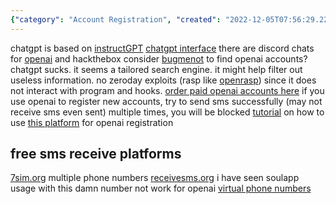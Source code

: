```yaml
---
{"category": "Account Registration", "created": "2022-12-05T07:56:29.223Z", "date": "2022-12-05 07:56:29", "description": "This article provides various resources for registering OpenAI's ChatGPT and DALL-E 2 accounts. The resources include discord chats, search engines, paid sources, SMS platforms, tutorials, and warnings about possible blocking during the registration process.", "modified": "2022-12-06T15:42:05.866Z", "tags": ["ChatGPT", "DALL-E 2", "registration", "resources", "discord chats", "search engines", "paid sources"], "title": "openai codex chatgpt dalle-2 account registration"}
---
```

chatgpt is based on [instructGPT](https://gpt3demo.com/apps/instructgpt)
[chatgpt interface](https://chat.openai.com/chat)
there are discord chats for [openai](https://discord.gg/openai) and hackthebox
consider [bugmenot](http://bugmenot.com/view/openai.com) to find openai accounts?
chatgpt sucks. it seems a tailored search engine. it might help filter out useless information. no zeroday exploits (rasp like [openrasp](https://github.com/baidu/openrasp)) since it does not interact with program and hooks.
[order paid openai accounts here](https://eylink.cn/)
if you use openai to register new accounts, try to send sms successfully (may not receive sms even sent) multiple times, you will be blocked
[tutorial](https://www.modb.pro/db/573022) on how to use [this platform](https://sms-activate.org/cn) for openai registration
## free sms receive platforms
[7sim.org](https://7sim.org/) multiple phone numbers
[receivesms.org](https://www.receivesms.org/swedish-number/3645/) i have seen soulapp usage with this damn number
not work for openai [virtual phone numbers](https://smsreceivefree.com/country/usa)